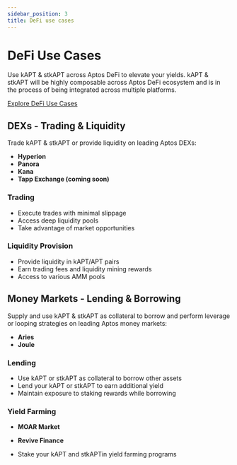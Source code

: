 ```yaml
---
sidebar_position: 3
title: DeFi use cases
---
```


# DeFi Use Cases

Use kAPT & stkAPT across Aptos DeFi to elevate your yields. kAPT & stkAPT will be highly composable across Aptos DeFi ecosystem and is in the process of being integrated across multiple platforms.

[Explore DeFi Use Cases](https://app.kofi.finance/explore)

## DEXs - Trading & Liquidity

Trade kAPT & stkAPT or provide liquidity on leading Aptos DEXs:

- **Hyperion**
- **Panora**
- **Kana**
- **Tapp Exchange (coming soon)**

### Trading

- Execute trades with minimal slippage
- Access deep liquidity pools
- Take advantage of market opportunities

### Liquidity Provision

- Provide liquidity in kAPT/APT pairs
- Earn trading fees and liquidity mining rewards
- Access to various AMM pools

## Money Markets - Lending & Borrowing

Supply and use kAPT & stkAPT as collateral to borrow and perform leverage or looping strategies on leading Aptos money markets:

- **Aries**
- **Joule**

### Lending

- Use kAPT or stkAPT as collateral to borrow other assets
- Lend your kAPT or stkAPT to earn additional yield
- Maintain exposure to staking rewards while borrowing

### Yield Farming

- **MOAR Market**
- **Revive Finance**

- Stake your kAPT and stkAPTin yield farming programs
